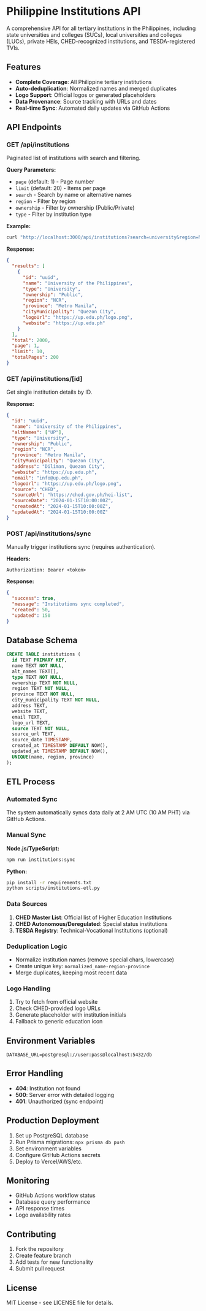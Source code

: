 # Philippine Institutions API

A comprehensive API for all tertiary institutions in the Philippines, including state universities and colleges (SUCs), local universities and colleges (LUCs), private HEIs, CHED-recognized institutions, and TESDA-registered TVIs.

## Features

- **Complete Coverage**: All Philippine tertiary institutions
- **Auto-deduplication**: Normalized names and merged duplicates
- **Logo Support**: Official logos or generated placeholders
- **Data Provenance**: Source tracking with URLs and dates
- **Real-time Sync**: Automated daily updates via GitHub Actions

## API Endpoints

### GET /api/institutions

Paginated list of institutions with search and filtering.

**Query Parameters:**
- `page` (default: 1) - Page number
- `limit` (default: 20) - Items per page
- `search` - Search by name or alternative names
- `region` - Filter by region
- `ownership` - Filter by ownership (Public/Private)
- `type` - Filter by institution type

**Example:**
```bash
curl "http://localhost:3000/api/institutions?search=university&region=NCR&page=1&limit=10"
```

**Response:**
```json
{
  "results": [
    {
      "id": "uuid",
      "name": "University of the Philippines",
      "type": "University",
      "ownership": "Public",
      "region": "NCR",
      "province": "Metro Manila",
      "cityMunicipality": "Quezon City",
      "logoUrl": "https://up.edu.ph/logo.png",
      "website": "https://up.edu.ph"
    }
  ],
  "total": 2000,
  "page": 1,
  "limit": 10,
  "totalPages": 200
}
```

### GET /api/institutions/[id]

Get single institution details by ID.

**Response:**
```json
{
  "id": "uuid",
  "name": "University of the Philippines",
  "altNames": ["UP"],
  "type": "University",
  "ownership": "Public",
  "region": "NCR",
  "province": "Metro Manila",
  "cityMunicipality": "Quezon City",
  "address": "Diliman, Quezon City",
  "website": "https://up.edu.ph",
  "email": "info@up.edu.ph",
  "logoUrl": "https://up.edu.ph/logo.png",
  "source": "CHED",
  "sourceUrl": "https://ched.gov.ph/hei-list",
  "sourceDate": "2024-01-15T10:00:00Z",
  "createdAt": "2024-01-15T10:00:00Z",
  "updatedAt": "2024-01-15T10:00:00Z"
}
```

### POST /api/institutions/sync

Manually trigger institutions sync (requires authentication).

**Headers:**
```
Authorization: Bearer <token>
```

**Response:**
```json
{
  "success": true,
  "message": "Institutions sync completed",
  "created": 50,
  "updated": 150
}
```

## Database Schema

```sql
CREATE TABLE institutions (
  id TEXT PRIMARY KEY,
  name TEXT NOT NULL,
  alt_names TEXT[],
  type TEXT NOT NULL,
  ownership TEXT NOT NULL,
  region TEXT NOT NULL,
  province TEXT NOT NULL,
  city_municipality TEXT NOT NULL,
  address TEXT,
  website TEXT,
  email TEXT,
  logo_url TEXT,
  source TEXT NOT NULL,
  source_url TEXT,
  source_date TIMESTAMP,
  created_at TIMESTAMP DEFAULT NOW(),
  updated_at TIMESTAMP DEFAULT NOW(),
  UNIQUE(name, region, province)
);
```

## ETL Process

### Automated Sync

The system automatically syncs data daily at 2 AM UTC (10 AM PHT) via GitHub Actions.

### Manual Sync

**Node.js/TypeScript:**
```bash
npm run institutions:sync
```

**Python:**
```bash
pip install -r requirements.txt
python scripts/institutions-etl.py
```

### Data Sources

1. **CHED Master List**: Official list of Higher Education Institutions
2. **CHED Autonomous/Deregulated**: Special status institutions
3. **TESDA Registry**: Technical-Vocational Institutions (optional)

### Deduplication Logic

- Normalize institution names (remove special chars, lowercase)
- Create unique key: `normalized_name-region-province`
- Merge duplicates, keeping most recent data

### Logo Handling

1. Try to fetch from official website
2. Check CHED-provided logo URLs
3. Generate placeholder with institution initials
4. Fallback to generic education icon

## Environment Variables

```env
DATABASE_URL=postgresql://user:pass@localhost:5432/db
```

## Error Handling

- **404**: Institution not found
- **500**: Server error with detailed logging
- **401**: Unauthorized (sync endpoint)

## Production Deployment

1. Set up PostgreSQL database
2. Run Prisma migrations: `npx prisma db push`
3. Set environment variables
4. Configure GitHub Actions secrets
5. Deploy to Vercel/AWS/etc.

## Monitoring

- GitHub Actions workflow status
- Database query performance
- API response times
- Logo availability rates

## Contributing

1. Fork the repository
2. Create feature branch
3. Add tests for new functionality
4. Submit pull request

## License

MIT License - see LICENSE file for details.